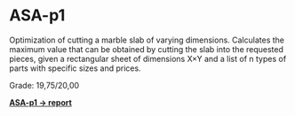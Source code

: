 # ASA-p1

Optimization of cutting a marble slab of varying dimensions. Calculates the maximum value that can be obtained by cutting the slab into the requested pieces, given a rectangular sheet of dimensions
X×Y and a list of n types of parts with specific sizes and prices.

Grade: 19,75/20,00

[**ASA-p1 -> report**](https://www.overleaf.com/read/kfwshgwfvywd#302855) 
